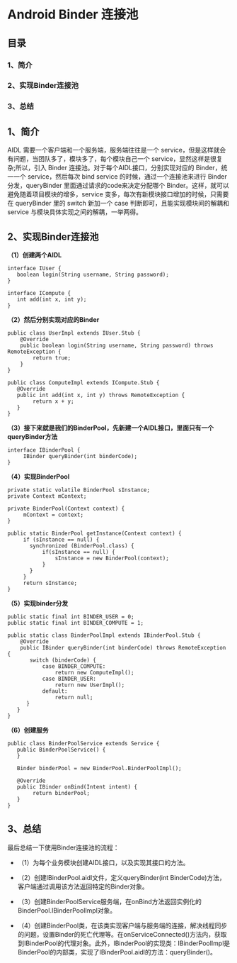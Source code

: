 # Android Binder 连接池

## 目录

### 1、简介

### 2、实现Binder连接池

### 3、总结

## 1、简介

AIDL 需要一个客户端和一个服务端，服务端往往是一个 service，但是这样就会有问题，当团队多了，模块多了，每个模块自己一个 service，显然这样是很复杂;所以，引入 Binder 连接池。对于每个AIDL接口，分别实现对应的 Binder，统一一个 service，然后每次 bind service 的时候，通过一个连接池来进行 Binder 分发，queryBinder 里面通过请求的code来决定分配哪个 Binder。这样，就可以避免随着项目模块的增多，service 变多，每次有新模块接口增加的时候，只需要在 queryBinder 里的 switch 新加一个 case 判断即可，且能实现模块间的解耦和 service 与模块具体实现之间的解耦，一举两得。

## 2、实现Binder连接池

**（1）创建两个AIDL**

    interface IUser {
       boolean login(String username, String password);
    }

    interface ICompute {
       int add(int x, int y);
    }

**（2）然后分别实现对应的Binder**

    public class UserImpl extends IUser.Stub {
        @Override
        public boolean login(String username, String password) throws RemoteException {
            return true;
        }
    }

    public class ComputeImpl extends ICompute.Stub {
       @Override
       public int add(int x, int y) throws RemoteException {
            return x + y;
       }
    }

**（3）接下来就是我们的BinderPool，先新建一个AIDL接口，里面只有一个queryBinder方法**

    interface IBinderPool {
         IBinder queryBinder(int binderCode);
    }

**（4）实现BinderPool**

    private static volatile BinderPool sInstance;
    private Context mContext;

    private BinderPool(Context context) {
         mContext = context;
    }

    public static BinderPool getInstance(Context context) {
         if (sInstance == null) {
           synchronized (BinderPool.class) {
               if(sInstance == null) {
                   sInstance = new BinderPool(context);
               }
           }
         }
         return sInstance;
    }

**（5）实现binder分发**

    public static final int BINDER_USER = 0;
    public static final int BINDER_COMPUTE = 1;

    public static class BinderPoolImpl extends IBinderPool.Stub {
        @Override
        public IBinder queryBinder(int binderCode) throws RemoteException {
           switch (binderCode) {
               case BINDER_COMPUTE:
                   return new ComputeImpl();
               case BINDER_USER:
                   return new UserImpl();
               default:
                   return null;
          }
       }
    }

**（6）创建服务**

    public class BinderPoolService extends Service {
       public BinderPoolService() {
       }

       Binder binderPool = new BinderPool.BinderPoolImpl();

       @Override
       public IBinder onBind(Intent intent) {
            return binderPool;
       }
    }

## 3、总结

最后总结一下使用Binder连接池的流程：

- （1）为每个业务模块创建AIDL接口，以及实现其接口的方法。

- （2）创建IBinderPool.aidl文件，定义queryBinder(int BinderCode)方法，客户端通过调用该方法返回特定的Binder对象。

- （3）创建BinderPoolService服务端，在onBind方法返回实例化的BinderPool.IBinderPoolImpl对象。

- （4）创建BinderPool类，在该类实现客户端与服务端的连接，解决线程同步的问题，设置Binder的死亡代理等。在onServiceConnected()方法内，获取到IBinderPool的代理对象。此外，IBinderPool的实现类：IBinderPoolImpl是BinderPool的内部类，实现了IBinderPool.aidl的方法：queryBinder()。


